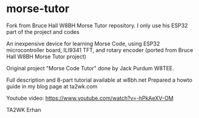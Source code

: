 # morse-tutor
Fork from Bruce Hall W8BH Morse Tutor repository. I only use his ESP32 part of the project and codes

An inexpensive device for learning Morse Code, using ESP32 microcontroller board, ILI9341 TFT, and rotary encoder (ported from Bruce Hall W8BH Morse Tutor project)

Original project "Morse Code Tutor" done by Jack Purdum W8TEE.

Full description and 8-part tutorial available at w8bh.net
Prepared a howto guide in my blog page at ta2wk.com

Youtube video: https://www.youtube.com/watch?v=-hPkAeXV-OM

TA2WK Erhan

